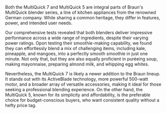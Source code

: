 Both the MultiQuick 7 and MultiQuick 5 are integral parts of Braun's MultiQuick blender series, a line of kitchen appliances from the renowned German company. While sharing a common heritage, they differ in features, power, and intended user needs. 

Our comprehensive tests revealed that both blenders deliver impressive performance across a wide range of ingredients, despite their varying power ratings. Opon testing their smoothie-making capability, we found they can effortlessly blend a mix of challenging items, including kale, pineapple, and mangoes, into a perfectly smooth smoothie in just one minute. Not only that, but they are also equally proficient in puréeing soup, making mayonnaise, preparing almond milk, and whipping egg whites. 

Nevertheless, the MultiQuick 7 is likely a newer addition to the Braun lineup. It stands out with its ActiveBlade technology, more powerful 500-watt motor, and a broader array of versatile accessories, making it ideal for those seeking a professional blending experience. On the other hand, the MultiQuick 5, known for its simplicity and affordability, is the preferable choice for budget-conscious buyers, who want consistent quality without a hefty price tag.